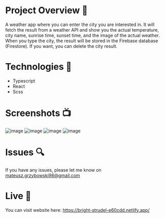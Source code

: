 # Project Overview  🎉
A weather app where you can enter the city you are interested in. It will fetch the result from a weather API and show you the actual temperature, city name, sunrise time, sunset time, and the image of the actual weather. When you type the city, the result will be stored in the Firebase database (Firestore). If you want, you can delete the city result.


# Technologies 🔧
* Typescript
* React
* Scss

# Screenshots 📺
![image](https://user-images.githubusercontent.com/61913031/180980960-d2cc5dd0-5cb6-40db-967e-1f9480ba0c1e.png)
![image](https://user-images.githubusercontent.com/61913031/180981016-270b9e0e-9b30-4f9a-ac63-2bb56283672d.png)
![image](https://user-images.githubusercontent.com/61913031/180981047-2c43523e-4f4c-4ed7-a3c9-70be3523c4d4.png)
![image](https://user-images.githubusercontent.com/61913031/180981097-fff0b9e7-efdb-4483-ac64-dad179e9e8b2.png)

# Issues 🔍
 
 If you have any issues, please let me know on mateusz.grzybowski98@gmail.com

# Live 📍
You can visit website here: https://bright-strudel-e60cdd.netlify.app/
